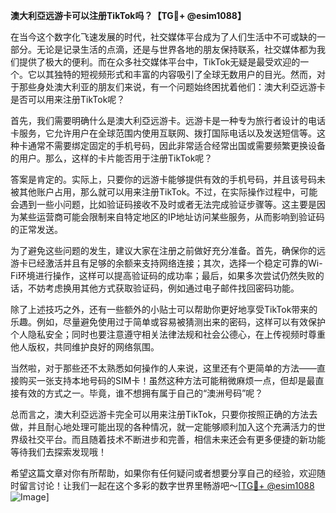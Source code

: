 **澳大利亞远游卡可以注册TikTok吗？【TG💪+ @esim1088】**

在当今这个数字化飞速发展的时代，社交媒体平台成为了人们生活中不可或缺的一部分。无论是记录生活的点滴，还是与世界各地的朋友保持联系，社交媒体都为我们提供了极大的便利。而在众多社交媒体平台中，TikTok无疑是最受欢迎的一个。它以其独特的短视频形式和丰富的内容吸引了全球无数用户的目光。然而，对于那些身处澳大利亚的朋友们来说，有一个问题始终困扰着他们：澳大利亞远游卡是否可以用来注册TikTok呢？

首先，我们需要明确什么是澳大利亞远游卡。远游卡是一种专为旅行者设计的电话卡服务，它允许用户在全球范围内使用互联网、拨打国际电话以及发送短信等。这种卡通常不需要绑定固定的手机号码，因此非常适合经常出国或需要频繁更换设备的用户。那么，这样的卡片能否用于注册TikTok呢？

答案是肯定的。实际上，只要你的远游卡能够提供有效的手机号码，并且该号码未被其他账户占用，那么就可以用来注册TikTok。不过，在实际操作过程中，可能会遇到一些小问题，比如验证码接收不及时或者无法完成验证步骤等。这主要是因为某些运营商可能会限制来自特定地区的IP地址访问某些服务，从而影响到验证码的正常发送。

为了避免这些问题的发生，建议大家在注册之前做好充分准备。首先，确保你的远游卡已经激活并且有足够的余额来支持网络连接；其次，选择一个稳定可靠的Wi-Fi环境进行操作，这样可以提高验证码的成功率；最后，如果多次尝试仍然失败的话，不妨考虑换用其他方式获取验证码，例如通过电子邮件找回密码功能。

除了上述技巧之外，还有一些额外的小贴士可以帮助你更好地享受TikTok带来的乐趣。例如，尽量避免使用过于简单或容易被猜测出来的密码，这样可以有效保护个人隐私安全；同时也要注意遵守相关法律法规和社会公德心，在上传视频时尊重他人版权，共同维护良好的网络氛围。

当然啦，对于那些还不太熟悉如何操作的人来说，这里还有个更简单的方法——直接购买一张支持本地号码的SIM卡！虽然这种方法可能稍微麻烦一点，但却是最直接有效的方式之一。毕竟，谁不想拥有属于自己的“澳洲号码”呢？

总而言之，澳大利亞远游卡完全可以用来注册TikTok，只要你按照正确的方法去做，并且耐心地处理可能出现的各种情况，就一定能够顺利加入这个充满活力的世界级社交平台。而且随着技术不断进步和完善，相信未来还会有更多便捷的新功能等待我们去探索发现哦！

希望这篇文章对你有所帮助，如果你有任何疑问或者想要分享自己的经验，欢迎随时留言讨论！让我们一起在这个多彩的数字世界里畅游吧～[[TG💪+ @esim1088](https://t.me/s/esim1088) ![Image](https://i.postimg.cc/4NQfJmqS/Snipaste-2025-05-13-00-14-12.png)]